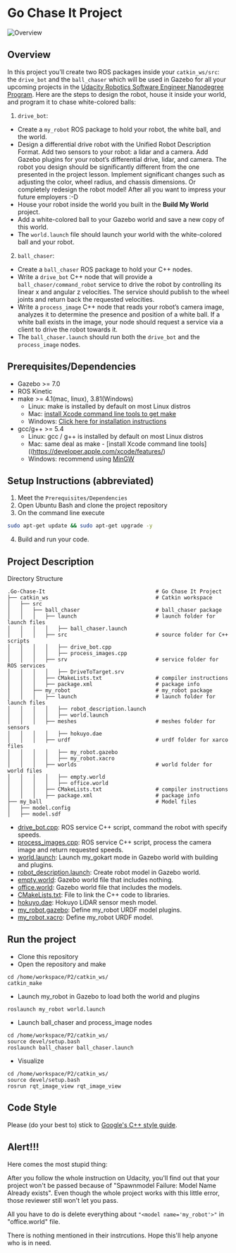 <h1> Go Chase It Project</h1>


![Overview](https://www.youtube.com/watch?v=K-wIOrPToOM)  
## Overview  
In this project you'll create two ROS packages inside your `catkin_ws/src`: the `drive_bot` and the `ball_chaser` which will be used in Gazebo for all your upcoming projects in the [Udacity Robotics Software Engineer Nanodegree Program](https://www.udacity.com/course/robotics-software-engineer--nd209). Here are the steps to design the robot, house it inside your world, and program it to chase white-colored balls:  
1. `drive_bot`:  
* Create a `my_robot` ROS package to hold your robot, the white ball, and the world.
* Design a differential drive robot with the Unified Robot Description Format. Add two sensors to your robot: a lidar and a camera. Add Gazebo plugins for your robot’s differential drive, lidar, and camera. The robot you design should be significantly different from the one presented in the project lesson. Implement significant changes such as adjusting the color, wheel radius, and chassis dimensions. Or completely redesign the robot model! After all you want to impress your future employers :-D
* House your robot inside the world you built in the **Build My World** project.
* Add a white-colored ball to your Gazebo world and save a new copy of this world.
* The `world.launch` file should launch your world with the white-colored ball and your robot.
2. `ball_chaser`:
* Create a `ball_chaser` ROS package to hold your C++ nodes.
* Write a `drive_bot` C++ node that will provide a `ball_chaser/command_robot` service to drive the robot by controlling its linear x and angular z velocities. The service should publish to the wheel joints and return back the requested velocities.
* Write a `process_image` C++ node that reads your robot’s camera image, analyzes it to determine the presence and position of a white ball. If a white ball exists in the image, your node should request a service via a client to drive the robot towards it.
* The `ball_chaser.launch` should run both the `drive_bot` and the `process_image` nodes.  
## Prerequisites/Dependencies  
* Gazebo >= 7.0  
* ROS Kinetic  
* make >= 4.1(mac, linux), 3.81(Windows)
  * Linux: make is installed by default on most Linux distros
  * Mac: [install Xcode command line tools to get make](https://developer.apple.com/xcode/features/)
  * Windows: [Click here for installation instructions](http://gnuwin32.sourceforge.net/packages/make.htm)
* gcc/g++ >= 5.4
  * Linux: gcc / g++ is installed by default on most Linux distros
  * Mac: same deal as make - [install Xcode command line tools]((https://developer.apple.com/xcode/features/)
  * Windows: recommend using [MinGW](http://www.mingw.org/)
## Setup Instructions (abbreviated)  
1. Meet the `Prerequisites/Dependencies`  
2. Open Ubuntu Bash and clone the project repository  
3. On the command line execute  
```bash
sudo apt-get update && sudo apt-get upgrade -y
```
4. Build and run your code.  
## Project Description  
Directory Structure  
```
.Go-Chase-It                                   # Go Chase It Project
├── catkin_ws                                  # Catkin workspace
│   ├── src
│   │   ├── ball_chaser                        # ball_chaser package        
│   │   │   ├── launch                         # launch folder for launch files
│   │   │   │   ├── ball_chaser.launch
│   │   │   ├── src                            # source folder for C++ scripts
│   │   │   │   ├── drive_bot.cpp
│   │   │   │   ├── process_images.cpp
│   │   │   ├── srv                            # service folder for ROS services
│   │   │   │   ├── DriveToTarget.srv
│   │   │   ├── CMakeLists.txt                 # compiler instructions
│   │   │   ├── package.xml                    # package info
│   │   ├── my_robot                           # my_robot package        
│   │   │   ├── launch                         # launch folder for launch files   
│   │   │   │   ├── robot_description.launch
│   │   │   │   ├── world.launch
│   │   │   ├── meshes                         # meshes folder for sensors
│   │   │   │   ├── hokuyo.dae
│   │   │   ├── urdf                           # urdf folder for xarco files
│   │   │   │   ├── my_robot.gazebo
│   │   │   │   ├── my_robot.xacro
│   │   │   ├── worlds                         # world folder for world files
│   │   │   │   ├── empty.world
│   │   │   │   ├── office.world
│   │   │   ├── CMakeLists.txt                 # compiler instructions
│   │   │   ├── package.xml                    # package info
├── my_ball                                    # Model files 
│   ├── model.config
│   ├── model.sdf
```

- [drive_bot.cpp](/P2/catkin_ws/src/ball_chaser/src/drive_bot.cpp): ROS service C++ script, command the robot with specify speeds.  
- [process_images.cpp](/P2/catkin_ws/src/ball_chaser/src/process_images.cpp): ROS service C++ script, process the camera image and return requested speeds.  
- [world.launch](/P2/catkin_ws/src/my_gokart/launch/world.launch): Launch my_gokart mode in Gazebo world with building and plugins.  
- [robot_description.launch](/P2/catkin_ws/src/my_robot/launch/robot_description.launch): Create robot model in Gazebo world. 
- [empty.world](/P2/catkin_ws/src/my_robot/worlds/empty.world): Gazebo world file that includes nothing.  
- [office.world](/P2/catkin_ws/src/my_robot/worlds/office.world): Gazebo world file that includes the models.  
- [CMakeLists.txt](/P2/catkin_ws/src/my_robot/CMakeLists.txt): File to link the C++ code to libraries.  
- [hokuyo.dae](/P2/catkin_ws/src/my_robot/meshes/hokuyo.dae): Hokuyo LiDAR sensor mesh model.  
- [my_robot.gazebo](/P2/catkin_ws/src/my_robot/urdf/my_robot.gazebo): Define my_robot URDF model plugins.  
- [my_robot.xacro](/P2/catkin_ws/src/my_robot/urdf/my_robot.xacro): Define my_robot URDF model.  

## Run the project  
* Clone this repository
* Open the repository and make  
```
cd /home/workspace/P2/catkin_ws/
catkin_make
```
* Launch my_robot in Gazebo to load both the world and plugins  
```
roslaunch my_robot world.launch
```   
* Launch ball_chaser and process_image nodes  
```
cd /home/workspace/P2/catkin_ws/
source devel/setup.bash
roslaunch ball_chaser ball_chaser.launch
```  
* Visualize  
```
cd /home/workspace/P2/catkin_ws/
source devel/setup.bash
rosrun rqt_image_view rqt_image_view  
```  

## Code Style

Please (do your best to) stick to [Google's C++ style guide](https://google.github.io/styleguide/cppguide.html).

## Alert!!!

Here comes the most stupid thing:

After you follow the whole instruction on Udacity, you'll find out that your project won't be passed because of "Spawnmodel Failure: Model Name Already exists". Even though the whole project works with this little error, those reviewer still won't let you pass.

All you have to do is delete everything about ```"<model name='my_robot'>"``` in "office.world" file.

There is nothing mentioned in their instrcutions. Hope this'll help anyone who is in need.

